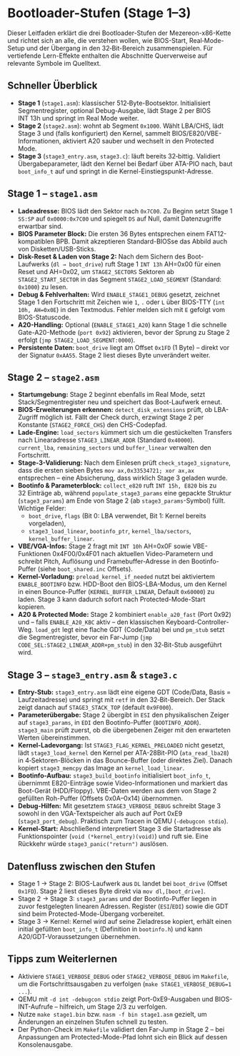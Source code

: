 # Bootloader-Stufen (Stage 1–3)

Dieser Leitfaden erklärt die drei Bootloader-Stufen der Mezereon-x86-Kette und richtet sich an alle, die verstehen wollen, wie BIOS-Start, Real‑Mode-Setup und der Übergang in den 32‑Bit-Bereich zusammenspielen. Für vertiefende Lern-Effekte enthalten die Abschnitte Querverweise auf relevante Symbole im Quelltext.

## Schneller Überblick
- **Stage 1** (`stage1.asm`): klassischer 512‑Byte-Bootsektor. Initialisiert Segmentregister, optional Debug-Ausgabe, lädt Stage 2 per BIOS INT 13h und springt im Real Mode weiter.
- **Stage 2** (`stage2.asm`): wohnt ab Segment `0x1000`. Wählt LBA/CHS, lädt Stage 3 und (falls konfiguriert) den Kernel, sammelt BIOS/E820/VBE-Informationen, aktiviert A20 sauber und wechselt in den Protected Mode.
- **Stage 3** (`stage3_entry.asm`, `stage3.c`): läuft bereits 32‑bittig. Validiert Übergabeparameter, lädt den Kernel bei Bedarf über ATA-PIO nach, baut `boot_info_t` auf und springt in die Kernel-Einstiegspunkt-Adresse.

## Stage 1 – `stage1.asm`
- **Ladeadresse:** BIOS lädt den Sektor nach `0x7C00`. Zu Beginn setzt Stage 1 `SS:SP` auf `0x0000:0x7C00` und spiegelt `DS` auf Null, damit Datenzugriffe erwartbar sind.
- **BIOS Parameter Block:** Die ersten 36 Bytes entsprechen einem FAT12-kompatiblen BPB. Damit akzeptieren Standard-BIOSse das Abbild auch von Disketten/USB-Sticks.
- **Disk-Reset & Laden von Stage 2:** Nach dem Sichern des Boot-Laufwerks (`dl → boot_drive`) ruft Stage 1 `INT 13h` AH=0x00 für einen Reset und AH=0x02, um `STAGE2_SECTORS` Sektoren ab `STAGE2_START_SECTOR` in das Segment `STAGE2_LOAD_SEGMENT` (Standard: `0x1000`) zu lesen.
- **Debug & Fehlverhalten:** Wird `ENABLE_STAGE1_DEBUG` gesetzt, zeichnet Stage 1 den Fortschritt mit Zeichen wie `1`, `.` oder `L` über BIOS-TTY (`int 10h, AH=0x0E`) in den Textmodus. Fehler melden sich mit `E` gefolgt vom BIOS-Statuscode.
- **A20-Handling:** Optional (`ENABLE_STAGE1_A20`) kann Stage 1 die schnelle Gate-A20-Methode (`port 0x92`) aktivieren, bevor der Sprung zu Stage 2 erfolgt (`jmp STAGE2_LOAD_SEGMENT:0000`).
- **Persistente Daten:** `boot_drive` liegt am Offset `0x1FD` (1 Byte) – direkt vor der Signatur `0xAA55`. Stage 2 liest dieses Byte unverändert weiter.

## Stage 2 – `stage2.asm`
- **Startumgebung:** Stage 2 beginnt ebenfalls im Real Mode, setzt Stack/Segmentregister neu und speichert das Boot-Laufwerk erneut.
- **BIOS-Erweiterungen erkennen:** `detect_disk_extensions` prüft, ob LBA-Zugriff möglich ist. Fällt der Check durch, erzwingt Stage 2 per Konstante (`STAGE2_FORCE_CHS`) den CHS-Codepfad.
- **Lade-Engine:** `load_sectors` kümmert sich um die gestückelten Transfers nach Linearadresse `STAGE3_LINEAR_ADDR` (Standard `0x40000`). `current_lba`, `remaining_sectors` und `buffer_linear` verwalten den Fortschritt.
- **Stage-3-Validierung:** Nach dem Einlesen prüft `check_stage3_signature`, dass die ersten sieben Bytes `mov ax,0x33534721; xor ax,ax` entsprechen – eine Absicherung, dass wirklich Stage 3 geladen wurde.
- **Bootinfo & Parameterblock:** `collect_e820` ruft `INT 15h, E820` bis zu 32 Einträge ab, während `populate_stage3_params` eine gepackte Struktur (`stage3_params`) am Ende von Stage 2 (ab `stage3_params`-Symbol) füllt. Wichtige Felder:
  - `boot_drive`, `flags` (Bit 0: LBA verwendet, Bit 1: Kernel bereits vorgeladen),
  - `stage3_load_linear`, `bootinfo_ptr`, `kernel_lba/sectors`, `kernel_buffer_linear`.
- **VBE/VGA-Infos:** Stage 2 fragt mit `INT 10h` AH=0x0F sowie VBE-Funktionen 0x4F00/0x4F01 nach aktuellen Video-Parametern und schreibt Pitch, Auflösung und Framebuffer-Adresse in den Bootinfo-Puffer (siehe `boot_shared.inc` Offsets).
- **Kernel-Vorladung:** `preload_kernel_if_needed` nutzt bei aktiviertem `ENABLE_BOOTINFO` bzw. HDD-Boot den BIOS-LBA-Modus, um den Kernel in einen Bounce-Puffer (`KERNEL_BUFFER_LINEAR`, Default `0x60000`) zu laden. Stage 3 kann dadurch sofort nach Protected-Mode-Start kopieren.
- **A20 & Protected Mode:** Stage 2 kombiniert `enable_a20_fast` (Port 0x92) und – falls `ENABLE_A20_KBC` aktiv – den klassischen Keyboard-Controller-Weg. `load_gdt` legt eine flache GDT (Code/Data) bei und `pm_stub` setzt die Segmentregister, bevor ein Far-Jump (`jmp CODE_SEL:STAGE2_LINEAR_ADDR+pm_stub`) in den 32‑Bit-Stub ausgeführt wird.

## Stage 3 – `stage3_entry.asm` & `stage3.c`
- **Entry-Stub:** `stage3_entry.asm` lädt eine eigene GDT (Code/Data, Basis = Laufzeitadresse) und springt mit `retf` in den 32‑Bit-Bereich. Der Stack zeigt danach auf `STAGE3_STACK_TOP` (default `0x9F000`).
- **Parameterübergabe:** Stage 2 übergibt in `ESI` den physikalischen Zeiger auf `stage3_params`, in `EDI` den Bootinfo-Puffer (`BOOTINFO_ADDR`). `stage3_main` prüft zuerst, ob die übergebenen Zeiger mit den erwarteten Werten übereinstimmen.
- **Kernel-Ladevorgang:** Ist `STAGE3_FLAG_KERNEL_PRELOADED` nicht gesetzt, lädt `stage3_load_kernel` den Kernel per ATA-28Bit-PIO (`ata_read_lba28`) in 4‑Sektoren-Blöcken in das Bounce-Buffer (oder direktes Ziel). Danach kopiert `stage3_memcpy` das Image an `kernel_load_linear`.
- **Bootinfo-Aufbau:** `stage3_build_bootinfo` initialisiert `boot_info_t`, übernimmt E820-Einträge sowie Video-Informationen und markiert das Boot-Gerät (HDD/Floppy). VBE-Daten werden aus dem von Stage 2 gefüllten Roh-Puffer (Offsets 0x0A–0x14) übernommen.
- **Debug-Hilfen:** Mit gesetztem `STAGE3_VERBOSE_DEBUG` schreibt Stage 3 sowohl in den VGA-Textspeicher als auch auf Port 0xE9 (`stage3_port_debug`). Praktisch zum Tracen in QEMU (`-debugcon stdio`).
- **Kernel-Start:** Abschließend interpretiert Stage 3 die Startadresse als Funktionspointer (`void (*kernel_entry)(void)`) und ruft sie. Eine Rückkehr würde `stage3_panic("return")` auslösen.

## Datenfluss zwischen den Stufen
- Stage 1 → Stage 2: BIOS-Laufwerk aus `DL` landet bei `boot_drive` (Offset `0x1FD`). Stage 2 liest dieses Byte direkt via `mov dl,[boot_drive]`.
- Stage 2 → Stage 3: `stage3_params` und der Bootinfo-Puffer liegen in zuvor festgelegten linearen Adressen. Register (`ESI`/`EDI`) sowie die GDT sind beim Protected-Mode-Übergang vorbereitet.
- Stage 3 → Kernel: Kernel wird auf seine Zieladresse kopiert, erhält einen initial gefüllten `boot_info_t` (Definition in `bootinfo.h`) und kann A20/GDT-Voraussetzungen übernehmen.

## Tipps zum Weiterlernen
- Aktiviere `STAGE1_VERBOSE_DEBUG` oder `STAGE2_VERBOSE_DEBUG` im `Makefile`, um die Fortschrittsausgaben zu verfolgen (`make STAGE1_VERBOSE_DEBUG=1 ...`).
- QEMU mit `-d int -debugcon stdio` zeigt Port-0xE9-Ausgaben und BIOS-INT-Aufrufe – hilfreich, um Stage 2/3 zu verfolgen.
- Nutze `make stage1.bin` bzw. `nasm -f bin stage1.asm` gezielt, um Änderungen an einzelnen Stufen schnell zu testen.
- Der Python-Check im `Makefile` validiert den Far-Jump in Stage 2 – bei Anpassungen am Protected-Mode-Pfad lohnt sich ein Blick auf dessen Konsolenausgabe.

